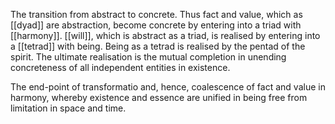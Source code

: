The transition from abstract to concrete. Thus fact and value, which as [[dyad]] are abstraction, become concrete by entering into a triad with [[harmony]]. [[will]], which is abstract as a triad, is realised by entering into a [[tetrad]] with being. Being as a tetrad is realised by the pentad of the spirit. The ultimate realisation is the mutual completion in unending concreteness of all independent entities in existence. 

The end-point of transformatio and, hence, coalescence of fact and value in harmony, whereby existence and essence are unified in being free from limitation in space and time. 